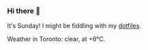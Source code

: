 ### Hi there :wave:

It's Sunday! I might be fiddling with my [dotfiles](https://github.com/bewuethr/dotfiles).

Weather in Toronto: clear, at +6°C.
